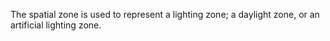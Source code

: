 The spatial zone is used to represent a lighting zone; a daylight zone, or an artificial lighting zone.